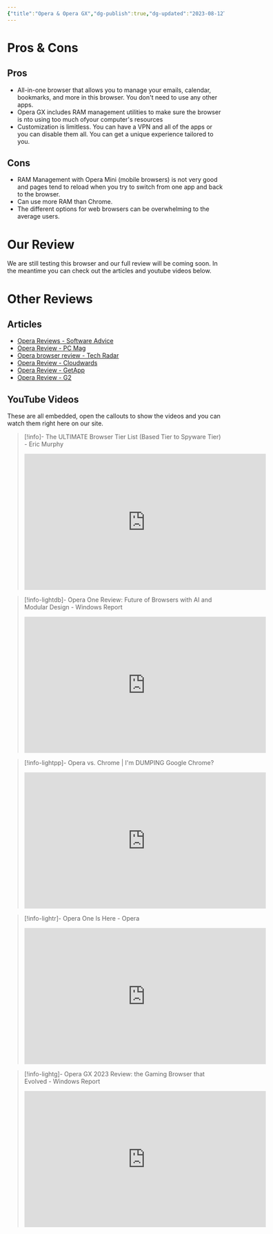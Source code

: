```yaml
---
{"title":"Opera & Opera GX","dg-publish":true,"dg-updated":"2023-08-12T18:00","dg-created":"2023-08-12T14:00","dg-path":"Browsers/Opera.md","dg-permalink":"browsers/opera","URL":"https://www.opera.com/","aliases":[],"tags":[],"apps":["Chromebook","iOS","Android","Windows","Linux","macOS"],"openSource":false,"multiDeviceSync":true,"extSupport":true,"permalink":"/browsers/opera/","dgPassFrontmatter":true,"created":"2023-08-12T14:00","updated":"2023-08-12T18:00"}
---
```


# Pros & Cons
## Pros
- All-in-one browser that allows you to manage your emails, calendar, bookmarks, and more in this browser. You don't need to use any other apps.
- Opera GX includes RAM management utilities to make sure the browser is nto using too much ofyour computer's resources
- Customization is limitless. You can have a VPN and all of the apps or you can disable them all. You can get a unique experience tailored to you.
## Cons
- RAM Management with Opera Mini (mobile browsers) is not very good and pages tend to reload when you try to switch from one app and back to the browser.
- Can use more RAM than Chrome.
- The different options for web browsers can be overwhelming to the average users.
# Our Review
We are still testing this browser and our full review will be coming soon. In the meantime you can check out the articles and youtube videos below.
# Other Reviews
## Articles
- [Opera Reviews - Software Advice](https://www.softwareadvice.com/browser/opera-profile/reviews/#)
- [Opera Review - PC Mag](https://www.pcmag.com/reviews/opera)
- [Opera browser review - Tech Radar](https://www.techradar.com/reviews/opera-browser)
- [Opera Review - Cloudwards](https://www.cloudwards.net/opera-review/)
- [Opera Review - GetApp](https://www.getapp.com/all-software/a/opera/reviews/)
- [Opera Review - G2](https://www.g2.com/products/opera/reviews)
## YouTube Videos
These are all embedded, open the callouts to show the videos and you can watch them right here on our site.

>[!info]- The ULTIMATE Browser Tier List (Based Tier to Spyware Tier) - Eric Murphy
><iframe width="560" height="315" src="https://www.youtube.com/embed/j5r6jFE8gic" title="YouTube video player" frameborder="0" allow="accelerometer; autoplay; clipboard-write; encrypted-media; gyroscope; picture-in-picture; web-share" allowfullscreen></iframe>

> [!info-lightdb]- Opera One Review: Future of Browsers with AI and Modular Design - Windows Report
> <iframe width="560" height="315" src="https://www.youtube.com/embed/bmbDX2ZtzxE" title="YouTube video player" frameborder="0" allow="accelerometer; autoplay; clipboard-write; encrypted-media; gyroscope; picture-in-picture; web-share" allowfullscreen></iframe>

> [!info-lightpp]- Opera vs. Chrome | I'm DUMPING Google Chrome?
> <iframe width="560" height="315" src="https://www.youtube.com/embed/BCQLitBIlo0" title="YouTube video player" frameborder="0" allow="accelerometer; autoplay; clipboard-write; encrypted-media; gyroscope; picture-in-picture; web-share" allowfullscreen></iframe>

> [!info-lightr]- Opera One Is Here - Opera
> <iframe width="560" height="315" src="https://www.youtube.com/embed/FxBBuxE6XTI" title="YouTube video player" frameborder="0" allow="accelerometer; autoplay; clipboard-write; encrypted-media; gyroscope; picture-in-picture; web-share" allowfullscreen></iframe>

> [!info-lightg]- Opera GX 2023 Review: the Gaming Browser that Evolved - Windows Report
> <iframe width="560" height="315" src="https://www.youtube.com/embed/mQKnjIKz4qU" title="YouTube video player" frameborder="0" allow="accelerometer; autoplay; clipboard-write; encrypted-media; gyroscope; picture-in-picture; web-share" allowfullscreen></iframe>

